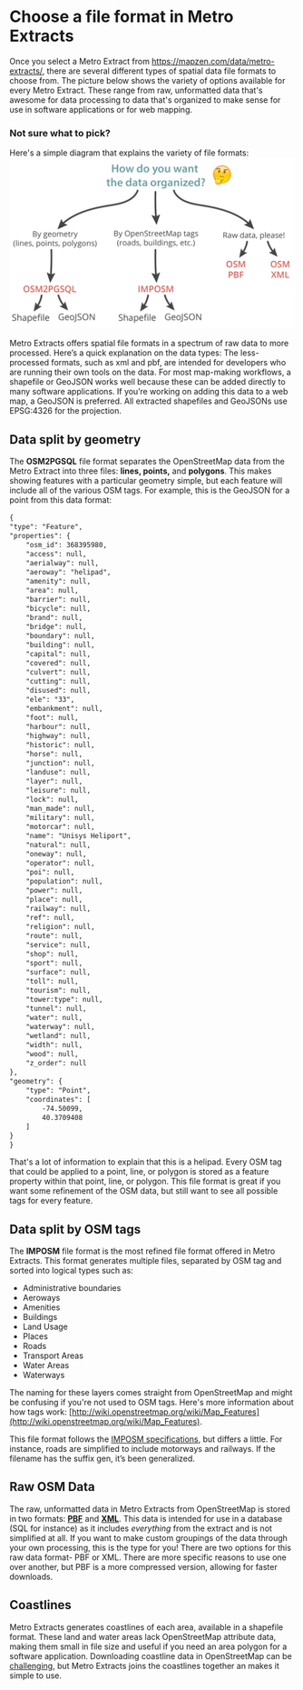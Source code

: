 # Choose a file format in Metro Extracts

Once you select a Metro Extract from https://mapzen.com/data/metro-extracts/, there are several different types of spatial data file formats to choose from. The picture below shows the variety of options available for every Metro Extract. These range from raw, unformatted data that's awesome for data processing to data that's organized to make sense for use in software applications or for web mapping.

### Not sure what to pick?
Here's a simple diagram that explains the variety of file formats:
![File format workflow diagram](./images/fileformat.png)

Metro Extracts offers spatial file formats in a spectrum of raw data to more processed. Here’s a quick explanation on the data types: The less-processed formats, such as xml and pbf, are intended for developers who are running their own tools on the data. For most map-making workflows, a shapefile or GeoJSON works well because these can be added directly to many software applications. If you’re working on adding this data to a web map, a GeoJSON is preferred. All extracted shapefiles and GeoJSONs use EPSG:4326 for the projection.

## Data split by geometry

The **OSM2PGSQL** file format separates the OpenStreetMap data from the Metro Extract into three files: **lines, points,** and **polygons**. This makes showing features with a particular geometry simple, but each feature will include all of the various OSM tags. For example, this is the GeoJSON for a point from this data format:

	{
    "type": "Feature",
    "properties": {
        "osm_id": 368395980,
        "access": null,
        "aerialway": null,
        "aeroway": "helipad",
        "amenity": null,
        "area": null,
        "barrier": null,
        "bicycle": null,
        "brand": null,
        "bridge": null,
        "boundary": null,
        "building": null,
        "capital": null,
        "covered": null,
        "culvert": null,
        "cutting": null,
        "disused": null,
        "ele": "33",
        "embankment": null,
        "foot": null,
        "harbour": null,
        "highway": null,
        "historic": null,
        "horse": null,
        "junction": null,
        "landuse": null,
        "layer": null,
        "leisure": null,
        "lock": null,
        "man_made": null,
        "military": null,
        "motorcar": null,
        "name": "Unisys Heliport",
        "natural": null,
        "oneway": null,
        "operator": null,
        "poi": null,
        "population": null,
        "power": null,
        "place": null,
        "railway": null,
        "ref": null,
        "religion": null,
        "route": null,
        "service": null,
        "shop": null,
        "sport": null,
        "surface": null,
        "toll": null,
        "tourism": null,
        "tower:type": null,
        "tunnel": null,
        "water": null,
        "waterway": null,
        "wetland": null,
        "width": null,
        "wood": null,
        "z_order": null
    },
    "geometry": {
        "type": "Point",
        "coordinates": [
            -74.50099,
            40.3709408
        ]
    }
    }

That's a lot of information to explain that this is a helipad. Every OSM tag that could be applied to a point, line, or polygon is stored as a feature property within that point, line, or polygon. This file format is great if you want some refinement of the OSM data, but still want to see all possible tags for every feature.


## Data split by OSM tags

The **IMPOSM** file format is the most refined file format offered in Metro Extracts. This format generates multiple files, separated by OSM tag and sorted into logical types such as:
- Administrative boundaries
- Aeroways
- Amenities
- Buildings
- Land Usage
- Places
- Roads
- Transport Areas
- Water Areas
- Waterways

The naming for these layers comes straight from OpenStreetMap and might be confusing if you're not used to OSM tags. Here's more information about how tags work: [http://wiki.openstreetmap.org/wiki/Map_Features](http://wiki.openstreetmap.org/wiki/Map_Features).

This file format follows the [IMPOSM specifications](https://imposm.org/docs/imposm/latest/database_schema.html#tables), but differs a little. For instance, roads are simplified to include motorways and railways. If the filename has the suffix gen, it’s been generalized.

## Raw OSM Data

The raw, unformatted data in Metro Extracts from OpenStreetMap is stored in two formats: [**PBF**](http://wiki.openstreetmap.org/wiki/PBF_Format) and [**XML**](http://wiki.openstreetmap.org/wiki/OSM_XML). This data is intended for use in a database (SQL for instance) as it includes *everything* from the extract and is not simplified at all. If you want to make custom groupings of the data through your own processing, this is the type for you! There are two options for this raw data format- PBF or XML. There are more specific reasons to use one over another, but PBF is a more compressed version, allowing for faster downloads.

## Coastlines

Metro Extracts generates coastlines of each area, available in a shapefile format. These land and water areas lack OpenStreetMap attribute data, making them small in file size and useful if you need an area polygon for a software application. Downloading coastline data in OpenStreetMap can be [challenging](http://openstreetmapdata.com/processing/coastline), but Metro Extracts joins the coastlines together an makes it simple to use.
